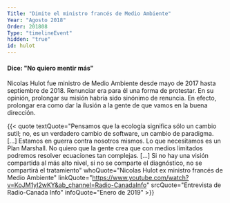 ```yaml
---
Title: "Dimite el ministro francés de Medio Ambiente"
Year: "Agosto 2018"
Order: 201808
Type: "timelineEvent"
hidden: "true"
id: hulot
---
```


#### Dice: "No quiero mentir más"

Nicolas Hulot fue ministro de Medio Ambiente desde mayo de 2017 hasta septiembre de 2018. Renunciar era para él una forma de protestar. En su opinión, prolongar su misión habría sido sinónimo de renuncia. En efecto, prolongar era como dar la ilusión a la gente de que vamos en la buena dirección.

{{< quote textQuote="Pensamos que la ecología significa sólo un cambio sutil; no, es un verdadero cambio de software, un cambio de paradigma. [...] Estamos en guerra contra nosotros mismos. Lo que necesitamos es un Plan Marshall. No quiero que la gente crea que con medios limitados podremos resolver ecuaciones tan complejas. [...] Si no hay una visión compartida al más alto nivel, si no se comparte el diagnóstico, no se compartirá el tratamiento" whoQuote="Nicolas Hulot ex ministro francés de Medio Ambiente" linkQuote="https://www.youtube.com/watch?v=KoJM1yI2wKY&ab_channel=Radio-CanadaInfo" srcQuote="Entrevista de Radio-Canada Info" infoQuote="Enero de 2019" >}}